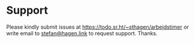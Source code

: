 # Support

Please kindly submit issues at https://todo.sr.ht/~sthagen/arbejdstimer or write email to stefan@hagen.link to request support. Thanks.
